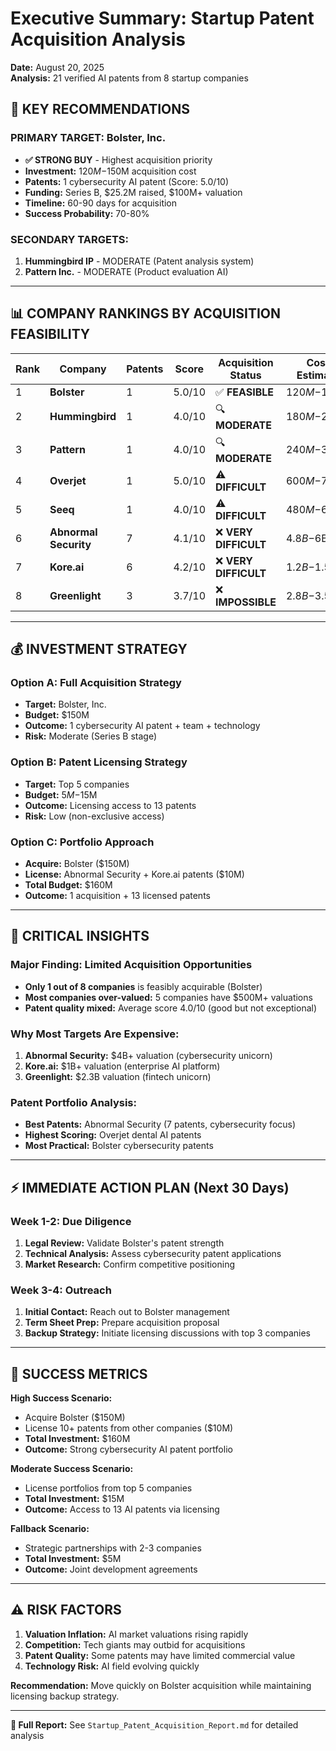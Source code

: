 # Executive Summary: Startup Patent Acquisition Analysis

**Date:** August 20, 2025  
**Analysis:** 21 verified AI patents from 8 startup companies

## 🎯 KEY RECOMMENDATIONS

### **PRIMARY TARGET: Bolster, Inc.**
- **✅ STRONG BUY** - Highest acquisition priority
- **Investment:** $120M-$150M acquisition cost
- **Patents:** 1 cybersecurity AI patent (Score: 5.0/10)
- **Funding:** Series B, $25.2M raised, $100M+ valuation
- **Timeline:** 60-90 days for acquisition
- **Success Probability:** 70-80%

### **SECONDARY TARGETS:**
1. **Hummingbird IP** - MODERATE (Patent analysis system)
2. **Pattern Inc.** - MODERATE (Product evaluation AI)

---

## 📊 COMPANY RANKINGS BY ACQUISITION FEASIBILITY

| Rank | Company | Patents | Score | Acquisition Status | Cost Estimate |
|------|---------|---------|-------|-------------------|---------------|
| 1 | **Bolster** | 1 | 5.0/10 | ✅ **FEASIBLE** | $120M-$150M |
| 2 | **Hummingbird** | 1 | 4.0/10 | 🔍 **MODERATE** | $180M-$225M |
| 3 | **Pattern** | 1 | 4.0/10 | 🔍 **MODERATE** | $240M-$300M |
| 4 | **Overjet** | 1 | 5.0/10 | ⚠️ **DIFFICULT** | $600M-$750M |
| 5 | **Seeq** | 1 | 4.0/10 | ⚠️ **DIFFICULT** | $480M-$600M |
| 6 | **Abnormal Security** | 7 | 4.1/10 | ❌ **VERY DIFFICULT** | $4.8B-$6B |
| 7 | **Kore.ai** | 6 | 4.2/10 | ❌ **VERY DIFFICULT** | $1.2B-$1.5B |
| 8 | **Greenlight** | 3 | 3.7/10 | ❌ **IMPOSSIBLE** | $2.8B-$3.5B |

---

## 💰 INVESTMENT STRATEGY

### **Option A: Full Acquisition Strategy**
- **Target:** Bolster, Inc.
- **Budget:** $150M
- **Outcome:** 1 cybersecurity AI patent + team + technology
- **Risk:** Moderate (Series B stage)

### **Option B: Patent Licensing Strategy** 
- **Target:** Top 5 companies
- **Budget:** $5M-$15M
- **Outcome:** Licensing access to 13 patents
- **Risk:** Low (non-exclusive access)

### **Option C: Portfolio Approach**
- **Acquire:** Bolster ($150M)
- **License:** Abnormal Security + Kore.ai patents ($10M)
- **Total Budget:** $160M
- **Outcome:** 1 acquisition + 13 licensed patents

---

## 🚨 CRITICAL INSIGHTS

### **Major Finding: Limited Acquisition Opportunities**
- **Only 1 out of 8 companies** is feasibly acquirable (Bolster)
- **Most companies over-valued:** 5 companies have $500M+ valuations
- **Patent quality mixed:** Average score 4.0/10 (good but not exceptional)

### **Why Most Targets Are Expensive:**
1. **Abnormal Security:** $4B+ valuation (cybersecurity unicorn)
2. **Kore.ai:** $1B+ valuation (enterprise AI platform)
3. **Greenlight:** $2.3B valuation (fintech unicorn)

### **Patent Portfolio Analysis:**
- **Best Patents:** Abnormal Security (7 patents, cybersecurity focus)
- **Highest Scoring:** Overjet dental AI patents
- **Most Practical:** Bolster cybersecurity patents

---

## ⚡ IMMEDIATE ACTION PLAN (Next 30 Days)

### **Week 1-2: Due Diligence**
1. **Legal Review:** Validate Bolster's patent strength
2. **Technical Analysis:** Assess cybersecurity patent applications
3. **Market Research:** Confirm competitive positioning

### **Week 3-4: Outreach**
1. **Initial Contact:** Reach out to Bolster management
2. **Term Sheet Prep:** Prepare acquisition proposal
3. **Backup Strategy:** Initiate licensing discussions with top 3 companies

---

## 🎯 SUCCESS METRICS

**High Success Scenario:**
- Acquire Bolster ($150M)
- License 10+ patents from other companies ($10M)
- **Total Investment:** $160M
- **Outcome:** Strong cybersecurity AI patent portfolio

**Moderate Success Scenario:**
- License portfolios from top 5 companies
- **Total Investment:** $15M
- **Outcome:** Access to 13 AI patents via licensing

**Fallback Scenario:**
- Strategic partnerships with 2-3 companies
- **Total Investment:** $5M
- **Outcome:** Joint development agreements

---

## ⚠️ RISK FACTORS

1. **Valuation Inflation:** AI market valuations rising rapidly
2. **Competition:** Tech giants may outbid for acquisitions  
3. **Patent Quality:** Some patents may have limited commercial value
4. **Technology Risk:** AI field evolving quickly

**Recommendation:** Move quickly on Bolster acquisition while maintaining licensing backup strategy.

---

**📁 Full Report:** See `Startup_Patent_Acquisition_Report.md` for detailed analysis